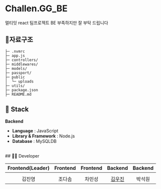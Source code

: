 # Challen.GG_BE
멀티잇 react 팀프로젝트 BE
부족하지만 잘 부탁 드립니다
## 📁자료구조
```
├─ .nvmrc
├─ app.js
├─ controllers/
├─ middlewares/
├─ models/
├─ passport/
├─ public
│  └─ uploads
├─ utils/
├─ package.json
├─ README.md
```
## 🔧 Stack
**Backend**
- **Language** : JavaScript 
- **Library & Framework** : Node.js
- **Database** : MySQLDB

<br/>
## 🙋‍♂️ Developer

|                                          Frontend(Leader)                                           |                                         Frontend                                          |                                         Frontend                                          |                                         Backend                                         |                                           Backend                                           |            
| :----------------------------------------------------------------------------------------: | :--------------------------------------------------------------------------------------: | :--------------------------------------------------------------------------------------: | :-------------------------------------------------------------------------------------: | :--------------------------------------------------------------------------------------: |
|  |  |  |  | 
|                            김진영                            |                           조다솜                          |                          차민성                        |                         [김우진](https://github.com/kwj7554)                        |                          박석원                        |                          
